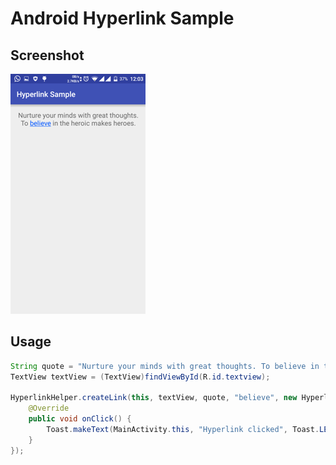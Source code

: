 # Android Hyperlink Sample

## Screenshot
![Screenshot](https://raw.githubusercontent.com/choiruru/Android-Hyperlink-Sample/master/ss.png)

## Usage
``` java
String quote = "Nurture your minds with great thoughts. To believe in the heroic makes heroes.";
TextView textView = (TextView)findViewById(R.id.textview);

HyperlinkHelper.createLink(this, textView, quote, "believe", new HyperlinkHelper.OnClick() {
	@Override
	public void onClick() {
		Toast.makeText(MainActivity.this, "Hyperlink clicked", Toast.LENGTH_SHORT).show();
	}
});
```
